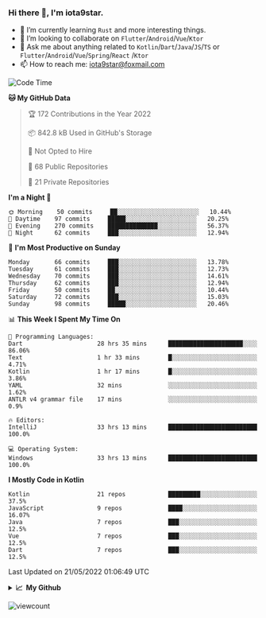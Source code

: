 ### Hi there 👋, I'm iota9star.

- 🌱 I’m currently learning `Rust` and more interesting things.
- 👯 I’m looking to collaborate on `Flutter`/`Android`/`Vue`/`Ktor`
- 💬 Ask me about anything related to `Kotlin`/`Dart`/`Java`/`JS`/`TS` or `Flutter`/`Android`/`Vue`/`Spring`/`React`
  /`Ktor`
- 📫 How to reach me: [iota9star@foxmail.com](iota9star@foxmail.com)



<!--START_SECTION:waka-->
![Code Time](http://img.shields.io/badge/Code%20Time-2%2C984%20hrs%2031%20mins-blue)

**🐱 My GitHub Data** 

> 🏆 172 Contributions in the Year 2022
 > 
> 📦 842.8 kB Used in GitHub's Storage 
 > 
> 🚫 Not Opted to Hire
 > 
> 📜 68 Public Repositories 
 > 
> 🔑 21 Private Repositories  
 > 
**I'm a Night 🦉** 

```text
🌞 Morning    50 commits     ██░░░░░░░░░░░░░░░░░░░░░░░   10.44% 
🌆 Daytime    97 commits     █████░░░░░░░░░░░░░░░░░░░░   20.25% 
🌃 Evening    270 commits    ██████████████░░░░░░░░░░░   56.37% 
🌙 Night      62 commits     ███░░░░░░░░░░░░░░░░░░░░░░   12.94%

```
📅 **I'm Most Productive on Sunday** 

```text
Monday       66 commits     ███░░░░░░░░░░░░░░░░░░░░░░   13.78% 
Tuesday      61 commits     ███░░░░░░░░░░░░░░░░░░░░░░   12.73% 
Wednesday    70 commits     ███░░░░░░░░░░░░░░░░░░░░░░   14.61% 
Thursday     62 commits     ███░░░░░░░░░░░░░░░░░░░░░░   12.94% 
Friday       50 commits     ██░░░░░░░░░░░░░░░░░░░░░░░   10.44% 
Saturday     72 commits     ███░░░░░░░░░░░░░░░░░░░░░░   15.03% 
Sunday       98 commits     █████░░░░░░░░░░░░░░░░░░░░   20.46%

```


📊 **This Week I Spent My Time On** 

```text
💬 Programming Languages: 
Dart                     28 hrs 35 mins      █████████████████████░░░░   86.06% 
Text                     1 hr 33 mins        █░░░░░░░░░░░░░░░░░░░░░░░░   4.71% 
Kotlin                   1 hr 17 mins        █░░░░░░░░░░░░░░░░░░░░░░░░   3.86% 
YAML                     32 mins             ░░░░░░░░░░░░░░░░░░░░░░░░░   1.62% 
ANTLR v4 grammar file    17 mins             ░░░░░░░░░░░░░░░░░░░░░░░░░   0.9%

🔥 Editors: 
IntelliJ                 33 hrs 13 mins      █████████████████████████   100.0%

💻 Operating System: 
Windows                  33 hrs 13 mins      █████████████████████████   100.0%

```

**I Mostly Code in Kotlin** 

```text
Kotlin                   21 repos            █████████░░░░░░░░░░░░░░░░   37.5% 
JavaScript               9 repos             ████░░░░░░░░░░░░░░░░░░░░░   16.07% 
Java                     7 repos             ███░░░░░░░░░░░░░░░░░░░░░░   12.5% 
Vue                      7 repos             ███░░░░░░░░░░░░░░░░░░░░░░   12.5% 
Dart                     7 repos             ███░░░░░░░░░░░░░░░░░░░░░░   12.5%

```



 Last Updated on 21/05/2022 01:06:49 UTC
<!--END_SECTION:waka-->

<details>
  <summary><b>📈&nbsp;&nbsp;My Github</b></summary>
  <br>
  <img src='https://github-profile-trophy.vercel.app/?username=iota9star'>
  <img src='https://bad-apple-github-readme.vercel.app/api?show_bg=1&username=iota9star&hide_title=true'>
  <img src='http://cr-skills-chart-widget.azurewebsites.net/api/api?username=iota9star'>
</details>


![viewcount](https://count.getloli.com/get/@iota9star?theme=rule34)
